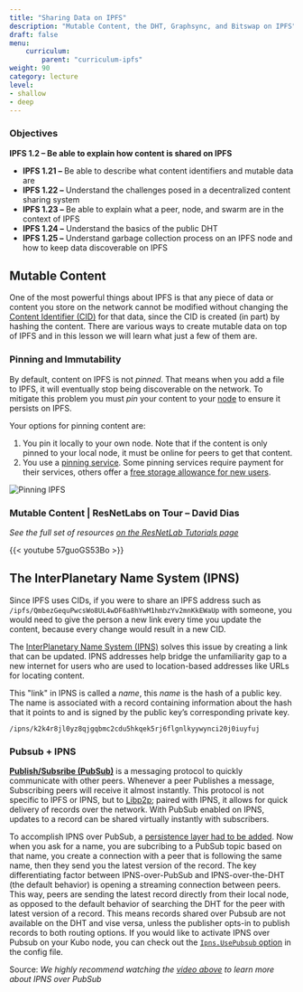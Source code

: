 ```yaml
---
title: "Sharing Data on IPFS"
description: "Mutable Content, the DHT, Graphsync, and Bitswap on IPFS"
draft: false
menu:
    curriculum:
        parent: "curriculum-ipfs"
weight: 90
category: lecture
level:
- shallow
- deep
---
```

### Objectives

**IPFS 1.2 – Be able to explain how content is shared on IPFS**
* **IPFS 1.21 –** Be able to describe what content identifiers and mutable data are
* **IPFS 1.22 –** Understand the challenges posed in a decentralized content sharing system
* **IPFS 1.23 –** Be able to explain what a peer, node, and swarm are in the context of IPFS
* **IPFS 1.24 –** Understand the basics of the public DHT
* **IPFS 1.25 –** Understand garbage collection process on an IPFS node and how to keep data discoverable on IPFS

## Mutable Content
One of the most powerful things about IPFS is that any piece of data or content you store on the network cannot be modified without changing the [Content Identifier (CID)](https://protocol-labs.gitbook.io/launchpad-curriculum/launchpad-learning-resources/ipld/content-addressing-and-cids) for that data, since the CID is created (in part) by hashing the content. There are various ways to create mutable data on top of IPFS and in this lesson we will learn what just a few of them are.

### Pinning and Immutability

By default, content on IPFS is not _pinned_. That means when you add a file to IPFS, it will eventually stop being discoverable on the network. To mitigate this problem you must _pin_ your content to your [node](https://docs.ipfs.tech/concepts/nodes/#nodes) to ensure it persists on IPFS.

Your options for pinning content are:
1. You pin it locally to your own node. Note that if the content is only pinned to your local node, it must be online for peers to get that content.
2. You use a [pinning service](https://docs.ipfs.io/concepts/persistence/#pinning-services). Some pinning services require payment for their services, others offer a [free storage allowance for new users](https://docs.ipfs.tech/concepts/persistence/#ipfs-filecoin-solutions).


![Pinning IPFS](pinning.png)

### Mutable Content | ResNetLabs on Tour – David Dias
_See the full set of resources [on the ResNetLab Tutorials page](https://research.protocol.ai/tutorials/resnetlab-on-tour)_

{{< youtube 57guoGS53Bo >}}

## The InterPlanetary Name System (IPNS)

Since IPFS uses CIDs, if you were to share an IPFS address such as `/ipfs/QmbezGequPwcsWo8UL4wDF6a8hYwM1hmbzYv2mnKkEWaUp` with someone, you would need to give the person a new link every time you update the content, because every change would result in a new CID.

The [InterPlanetary Name System (IPNS)](https://docs.ipfs.io/concepts/ipns/#interplanetary-name-system-ipns) solves this issue by creating a link that can be updated. IPNS addresses help bridge the unfamiliarity gap to a new internet for users who are used to location-based addresses like URLs for locating content.

This "link" in IPNS is called a _name_, this _name_ is the hash of a public key. The name is associated with a record containing information about the hash that it points to and is signed by the public key’s corresponding private key.
<!-- This allows new records to be signed and published at any time. Using IPNS means that when someone searches for your website using your _name_, they will receive the most up-to-date content as expected in today's internet. You can learn more about IPNS and [how to use it here](https://docs.ipfs.tech/concepts/ipns/#example-ipns-setup-with-cli).

When looking up an IPNS _name_ via an IPFS gateway, use the `/ipns/` prefix: -->

```
/ipns/k2k4r8jl0yz8qjgqbmc2cdu5hkqek5rj6flgnlkyywynci20j0iuyfuj
```


### Pubsub + IPNS

[**Publish/Subsribe (PubSub)**](https://docs.libp2p.io/concepts/publish-subscribe/) is a messaging protocol to quickly communicate with other peers. Whenever a peer Publishes a message, Subscribing peers will receive it almost instantly. This protocol is not specific to IPFS or IPNS, but to [Libp2p](https://docs.ipfs.tech/concepts/libp2p/); paired with IPNS, it allows for quick delivery of records over the network. With PubSub enabled on IPNS, updates to a record can be shared virtually instantly with subscribers.

To accomplish IPNS over PubSub, a [persistence layer had to be added](https://github.com/ipfs/specs/blob/main/naming/pubsub.md#layering-persistence-onto-libp2p-pubsub). Now when you ask for a name, you are subcribing to a PubSub topic based on that name, you create a connection with a peer that is following the same name, then they send you the latest version of the record. The key differentiating factor between IPNS-over-PubSub and IPNS-over-the-DHT (the default behavior) is opening a streaming connection between peers. This way, peers are sending the latest record directly from their local node, as opposed to the default behavior of searching the DHT for the peer with latest version of a record. This means records shared over Pubsub are not available on the DHT and vise versa, unless the publisher opts-in to publish records to both routing options. If you would like to activate IPNS over Pubsub on your Kubo node, you can check out the [`Ipns.UsePubsub` option](https://github.com/ipfs/kubo/blob/master/docs/config.md#ipns) in the config file.


Source: _We highly recommend watching the [video above](https://protocol-labs.gitbook.io/launchpad-curriculum/launchpad-learning-resources/ipfs/mutable-content#the-inter-planetary-name-system-ipns) to learn more about IPNS over PubSub_
